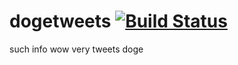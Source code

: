 # dogetweets [![Build Status][img-travis]][travis]
such info wow very tweets doge

 [img-travis]: https://travis-ci.org/rfkrocktk/dogetweets.svg?branch=master
 [travis]: https://travis-ci.org/rfkrocktk/dogetweets
